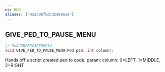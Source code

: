 ```yaml
---
ns: HUD
aliases: ["0xac0bfbdc3be00e14"]
---
```

## GIVE_PED_TO_PAUSE_MENU

```c
// 0xAC0BFBDC3BE00E14
void GIVE_PED_TO_PAUSE_MENU(Ped ped, int column);
```

Hands off a script created ped to code. param: column: 0=LEFT, 1=MIDDLE, 2=RIGHT

